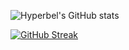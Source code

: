 ![Hyperbel's GitHub stats](https://github-readme-stats.vercel.app/api?username=hyperbel&show_icons=true&theme=tokyonight)

[![GitHub Streak](https://streak-stats.demolab.com/?user=hyperbel)](https://git.io/streak-stats)
